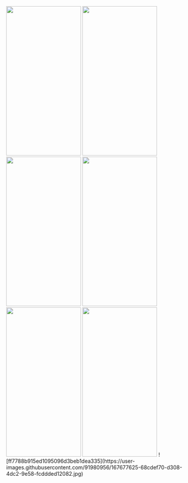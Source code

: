 


<img src="https://user-images.githubusercontent.com/91980956/153040728-65006d93-a703-4ef7-ae97-82f0062bddd4.jpg" width="200" height="400" />
<img src="https://user-images.githubusercontent.com/91980956/153257348-02b04989-fedb-4c7d-bff7-16b548b214b7.jpg" width="200" height="400" />
<img src="https://user-images.githubusercontent.com/91980956/153641105-20ef6f31-39b6-4030-99ef-1c3cce9d085c.jpg" width="200" height="400" />
<img src="https://user-images.githubusercontent.com/91980956/153721734-9ff20076-2f20-4f73-b039-8a74e28e0e25.jpg" width="200" height="400" />
<img src="https://user-images.githubusercontent.com/91980956/153767542-072fa981-27e1-4f63-8714-7249c47ab817.jpg" width="200" height="400" />
<img src="https://user-images.githubusercontent.com/91980956/153913603-3d8b7aab-ba4c-47c3-aa67-cd2daa46dedc.jpg" width="200" height="400" />
![ff7788b915ed1095096d3beb1dea335](https://user-images.githubusercontent.com/91980956/167677625-68cdef70-d308-4dc2-9e58-fcddded12082.jpg)













